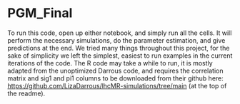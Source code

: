 # PGM_Final

To run this code, open up either notebook, and simply run all the cells. It will perform the necessary simulations, do the parameter estimation, and give predictions at the end. We tried many things throughout this project, for the sake of simplicity we left the simplest, easiest to run examples in the current iterations of the code. The R code may take a while to run, it is mostly adapted from the unoptimized Darrous code, and requires the correlation matrix and sig1 and pi1 columns to be downloaded from their github here: https://github.com/LizaDarrous/lhcMR-simulations/tree/main (at the top of the readme).
